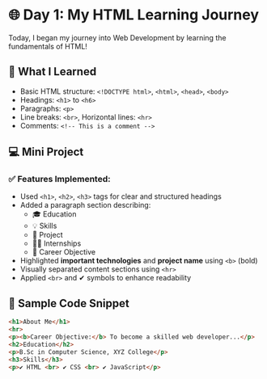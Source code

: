 # 🌐 Day 1: My HTML Learning Journey

Today, I began my journey into Web Development by learning the fundamentals of HTML!

## 📖 What I Learned
- Basic HTML structure: `<!DOCTYPE html>`, `<html>`, `<head>`, `<body>`
- Headings: `<h1>` to `<h6>`
- Paragraphs: `<p>`
- Line breaks: `<br>`, Horizontal lines: `<hr>`
- Comments: `<!-- This is a comment -->`

## 💻 Mini Project

### ✅ Features Implemented:
- Used `<h1>`, `<h2>`, `<h3>` tags for clear and structured headings
- Added a paragraph section describing:
  - 🎓 Education  
  - 💡 Skills  
  - 📁 Project  
  - 🧑‍💼 Internships  
  - 🎯 Career Objective
- Highlighted **important technologies** and **project name** using `<b>` (bold)
- Visually separated content sections using `<hr>`
- Applied `<br>` and ✔ symbols to enhance readability

## 🚀 Sample Code Snippet
```html
<h1>About Me</h1>
<hr>
<p><b>Career Objective:</b> To become a skilled web developer...</p>
<h2>Education</h2>
<p>B.Sc in Computer Science, XYZ College</p>
<h3>Skills</h3>
<p>✔ HTML <br> ✔ CSS <br> ✔ JavaScript</p>
